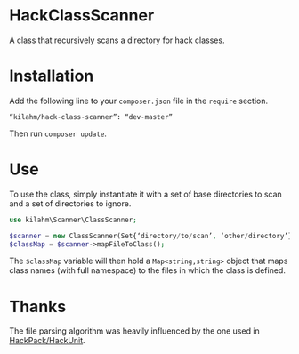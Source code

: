 HackClassScanner
================

A class that recursively scans a directory for hack classes.

Installation
===========
Add the following line to your `composer.json` file in the `require` section.

```
“kilahm/hack-class-scanner”: “dev-master”
```

Then run `composer update`.

Use
===

To use the class, simply instantiate it with a set of base directories to scan and a set of directories to ignore.

```php
use kilahm\Scanner\ClassScanner;

$scanner = new ClassScanner(Set{‘directory/to/scan’, ‘other/directory’}, Set{‘directory/to/scan/ignore’});
$classMap = $scanner->mapFileToClass();
```

The `$classMap` variable will then hold a `Map<string,string>` object that maps class names (with full namespace) to the files in which the class is defined.

Thanks
=====

The file parsing algorithm was heavily influenced by the one used in [HackPack/HackUnit](https://github.com/HackPack/HackUnit).
